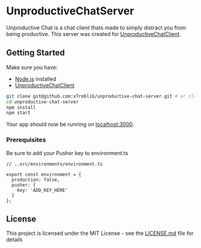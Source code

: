 # UnproductiveChatServer

Unproductive Chat is a chat client thats made to simply distract you from being productive.
This server was created for [UnproductiveChatClient](https://github.com/xTrebliG/unproductive-chat-client).

## Getting Started

Make sure you have:
* [Node.js](http://nodejs.org/) installed
* [UnproductiveChatClient](https://github.com/xTrebliG/unproductive-chat-client)

```sh
git clone git@github.com:xTrebliG/unproductive-chat-server.git # or clone your own fork
cd unproductive-chat-server
npm install
npm start
```

Your app should now be running on [localhost:3000](http://localhost:3000/).

### Prerequisites
Be sure to add your Pusher key to environment.ts
```
// ..src/environments/environment.ts

export const environment = {
  production: false,
  pusher: {
    key: 'ADD_KEY_HERE'
  }
};
```
## License

This project is licensed under the MIT License - see the [LICENSE.md](LICENSE.md) file for details
